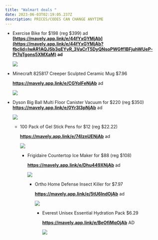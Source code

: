 ```yaml
---
title: "Walmart deals "
date: 2023-06-03T02:19:05.237Z
description: PRICES/CODES CAN CHANGE ANYTIME
---
```

* Exercise Bike for $198 (reg $399) ad **[https://mavely.app.link/e/44fYxGYMjAb](https://mavely.app.link/e/44fYxGYMjAb?fbclid=IwAR1AQJSb3qEYvR_3VaCrT5DyQNsoPWGff1BFjuhWUeP-Pt7qTgons5XMXaM) ad**

  ![](https://i5.walmartimages.com/asr/ac641fbb-88e2-460e-af63-3062de82da40.aaade93473722a420111d8b635c1bff2.jpeg?odnHeight=2000&odnWidth=2000&odnBg=FFFFFF)
* Minecraft 825817 Creeper Sculpted Ceramic Mug $7.96

  **https://mavely.app.link/e/CGYolFeNjAb** ad

  ![](https://i5.walmartimages.com/asr/4391bb3f-34ee-421e-8ddb-5b8cba606a67.0aab2fc9601651f83e1da61780709a73.jpeg?odnHeight=612&odnWidth=612&odnBg=FFFFFF)
* Dyson Big Ball Multi Floor Canister Vacuum for $220 (reg $350) **https://mavely.app.link/e/0Yr3l3pNjAb** ad <!--StartFragment-->

  ![](https://i5.walmartimages.com/asr/27958293-eb22-4468-b493-a3e8babfb704.44fddc0b68d6aaff07b785c59ea9dd3f.jpeg?odnHeight=2000&odnWidth=2000&odnBg=FFFFFF)

  * 100 Pack of Gel Stick Pens for $12 (reg $22.22)

    **https://mavely.app.link/e/74lznUENjAb** ad <!--StartFragment-->

    ![](https://i5.walmartimages.com/asr/03669ba3-a64d-4767-84c8-95bc1c1531dc.cdf2c3e68d393e2fc3ea31d15b88a307.jpeg)

    * Frigidaire Countertop Ice Maker for $88 (reg $108)

      **https://mavely.app.link/e/Dhu449XNjAb** ad <!--StartFragment-->

      ![](https://i5.walmartimages.com/asr/799de7a5-15c6-4c86-9e3a-bf6e403fc65a.87dac384bb4286473492cff275155bbd.png)

      * Ortho Home Defense Insect Killer for $7.97

        **https://mavely.app.link/e/5tU6lndOjAb** ad <!--StartFragment-->

        ![](https://i5.walmartimages.com/asr/088efd30-0e5f-422d-be8a-89c5b2ed012b.e835206eb388f3f72bf2a96576a96e97.png?odnHeight=612&odnWidth=612&odnBg=FFFFFF)

        * Everest Unisex Essential Hydration Pack $6.29

          **https://mavely.app.link/e/BeOfiMqOjAb** AD 

          ![](https://i5.walmartimages.com/asr/9fbd87db-4630-4ba3-b257-034c84bbcd27_1.1874cdf29a537da5981a2a8a331768fb.jpeg?odnHeight=612&odnWidth=612&odnBg=FFFFFF)